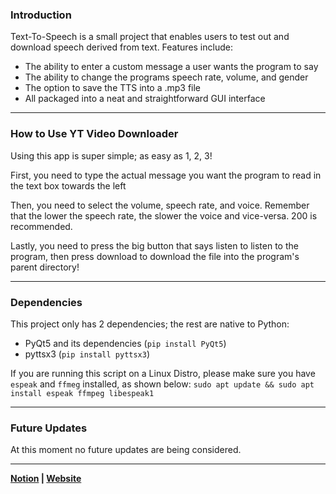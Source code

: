 ### Introduction

Text-To-Speech is a small project that enables users to test out and download speech derived from text. Features include:

- The ability to enter a custom message a user wants the program to say
- The ability to change the programs speech rate, volume, and gender
- The option to save the TTS into a .mp3 file
- All packaged into a neat and straightforward GUI interface

---

### How to Use YT Video Downloader

Using this app is super simple; as easy as 1, 2, 3! 

First, you need to type the actual message you want the program to read in the text box towards the left

Then, you need to select the volume, speech rate, and voice. Remember that the lower the speech rate, the slower the voice and vice-versa. 200 is recommended.

Lastly, you need to press the big button that says listen to listen to the program, then press download to download the file into the program's parent directory!

---

### Dependencies

This project only has 2 dependencies; the rest are native to Python:

- PyQt5 and its dependencies (`pip install PyQt5`)
- pyttsx3  (`pip install pyttsx3`)

If you are running this script on a Linux Distro, please make sure you have `espeak` and `ffmeg` installed, as shown below:
`sudo apt update && sudo apt install espeak ffmpeg libespeak1`

---

### Future Updates

At this moment no future updates are being considered.

---

**[Notion](https://ehtesham-ali.notion.site/Text-To-Speech-GUI-e8f03601dea04ffd90a2901496c18358) | [Website](https://ali-ehtesham.carrd.co/)**
